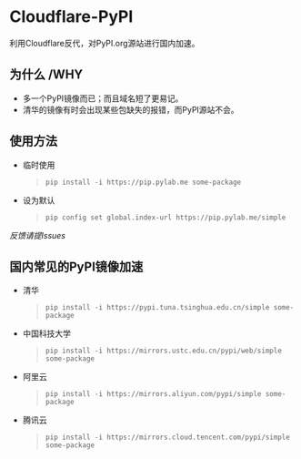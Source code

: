 # Cloudflare-PyPI
利用Cloudflare反代，对PyPI.org源站进行国内加速。

## 为什么 /WHY
- 多一个PyPI镜像而已；而且域名短了更易记。
- 清华的镜像有时会出现某些包缺失的报错，而PyPI源站不会。


## 使用方法

- 临时使用
  >  `pip install -i https://pip.pylab.me some-package`

- 设为默认
  > `pip config set global.index-url https://pip.pylab.me/simple`

*反馈请提Issues*


## 国内常见的PyPI镜像加速

- 清华
  > `pip install -i https://pypi.tuna.tsinghua.edu.cn/simple some-package`

- 中国科技大学
  > `pip install -i https://mirrors.ustc.edu.cn/pypi/web/simple some-package`

- 阿里云
  > `pip install -i https://mirrors.aliyun.com/pypi/simple some-package`

- 腾讯云
  > `pip install -i https://mirrors.cloud.tencent.com/pypi/simple some-package`

